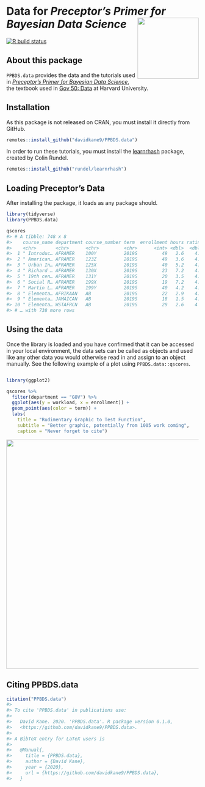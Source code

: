
<!-- README is generated from README.Rmd, edit ONLY this file if needed. But, after you edit it, you NEED TO KNIT IT BY HAND in order to create the new README.md, which is the thing which is actually used. -->
# Data for *Preceptor’s Primer for <br/> Bayesian Data Science* <img src="man/figures/ulysses_hex_black.png" align = "right"  width="160">

<!-- badges: start -->
[![R build status](https://github.com/davidkane9/PPBDS.data/workflows/R-CMD-check/badge.svg)](https://github.com/davidkane9/PPBDS.data/actions)
<!-- badges: end -->

## About this package

`PPBDS.data` provides the data and the tutorials used in *[Preceptor’s
Primer for Bayesian Data Science](https://davidkane9.github.io/PPBDS/)*,
the textbook used in [Gov 50:
Data](https://www.davidkane.info/files/gov_50_fall_2020.html) at Harvard
University.

<!-- unsure if badges are available for use yet here -->

## Installation

As this package is not released on CRAN, you must install it directly
from GitHub.

``` r
remotes::install_github("davidkane9/PPBDS.data")
```

In order to run these tutorials, you must install the
[learnrhash](https://github.com/rundel/learnrhash) package, created by
Colin Rundel.

``` r
remotes::install_github("rundel/learnrhash")
```

## Loading Preceptor’s Data

After installing the package, it loads as any package should.

``` r
library(tidyverse) 
library(PPBDS.data)

qscores
#> # A tibble: 748 x 8
#>    course_name department course_number term  enrollment hours rating instructor
#>    <chr>       <chr>      <chr>         <chr>      <int> <dbl>  <dbl> <chr>     
#>  1 " Introduc… AFRAMER    100Y          2019S         49   2.6    4.2 Jesse McC…
#>  2 " American… AFRAMER    123Z          2019S         49   3.6    4.4 Cornel We…
#>  3 " Urban In… AFRAMER    125X          2019S         40   5.2    4.5 Elizabeth…
#>  4 " Richard … AFRAMER    130X          2019S         23   7.2    4.4 Glenda Ca…
#>  5 " 19th cen… AFRAMER    131Y          2019S         20   3.5    4.9 Linda Cha…
#>  6 " Social R… AFRAMER    199X          2019S         19   7.2    4.8 Alejandro…
#>  7 " Martin L… AFRAMER    199Y          2019S         40   4.2    4.7 Brandon M…
#>  8 " Elementa… AFRIKAAN   AB            2019S         22   2.9    4.9 John M Mu…
#>  9 " Elementa… JAMAICAN   AB            2019S         18   1.5    4.9 John M Mu…
#> 10 " Elementa… WSTAFRCN   AB            2019S         29   2.6    4   John M Mu…
#> # … with 738 more rows
```

## Using the data

Once the library is loaded and you have confirmed that it can be
accessed in your local environment, the data sets can be called as
objects and used like any other data you would otherwise read in and
assign to an object manually. See the following example of a plot using
`PPBDS.data::qscores`.

``` r

library(ggplot2)

qscores %>%
  filter(department == "GOV") %>%
  ggplot(aes(y = workload, x = enrollment)) + 
  geom_point(aes(color = term)) + 
  labs(
    title = "Rudimentary Graphic to Test Function",
    subtitle = "Better graphic, potentially from 1005 work coming",
    caption = "Never forget to cite")
```

<!-- DK: We need some comments explaining what this is doing and how we can replace it. Specifically, why place the figure in man/ rather than inst/? -->

<img src= "man/figures/README-quick.plot-1.png" align="center" width="600">

## Citing PPBDS.data

``` r
citation("PPBDS.data")
#> 
#> To cite 'PPBDS.data' in publications use:
#> 
#>   David Kane. 2020. 'PPBDS.data'. R package version 0.1.0,
#>   <https://github.com/davidkane9/PPBDS.data>.
#> 
#> A BibTeX entry for LaTeX users is
#> 
#>   @Manual{,
#>     title = {PPBDS.data},
#>     author = {David Kane},
#>     year = {2020},
#>     url = {https://github.com/davidkane9/PPBDS.data},
#>   }
```
